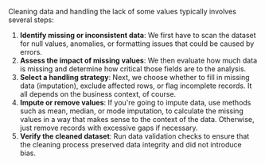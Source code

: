 Cleaning data and handling the lack of some values typically involves several steps:

1. **Identify missing or inconsistent data**: We first have to scan the dataset for null values, anomalies, or formatting issues that could be caused by errors.  
2. **Assess the impact of missing values**: We then evaluate how much data is missing and determine how critical those fields are to the analysis.   
3. **Select a handling strategy**: Next, we choose whether to fill in missing data (imputation), exclude affected rows, or flag incomplete records. It all depends on the business context, of course.  
4. **Impute or remove values**: If you're going to impute data, use methods such as mean, median, or mode imputation, to calculate the missing values in a way that makes sense to the context of the data. Otherwise, just remove records with excessive gaps if necessary.  
5. **Verify the cleaned dataset**: Run data validation checks to ensure that the cleaning process preserved data integrity and did not introduce bias. 
